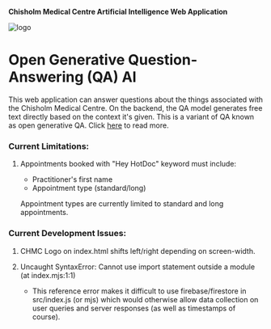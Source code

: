 **Chisholm Medical Centre Artificial Intelligence Web Application**

![logo](https://user-images.githubusercontent.com/107289998/203362314-7a5bae56-6b64-4438-86ce-0aebd281adf2.png)

# Open Generative Question-Answering (QA) AI

This web application can answer questions about the things associated with the Chisholm Medical Centre. On the backend, the QA model generates free text directly based on the context it's given. This is a variant of QA known as open generative QA. Click [here](https://huggingface.co/tasks/question-answering) to read more.

### Current Limitations:

1. Appointments booked with "Hey HotDoc" keyword must include:

   - Practitioner's first name
   - Appointment type (standard/long)

   Appointment types are currently limited to standard and long appointments.

### Current Development Issues:

1. CHMC Logo on index.html shifts left/right depending on screen-width.

2. Uncaught SyntaxError: Cannot use import statement outside a module (at index.mjs:1:1)

   - This reference error makes it difficult to use firebase/firestore in src/index.js (or mjs) which would otherwise allow data collection on user queries and server responses (as well as timestamps of course).
